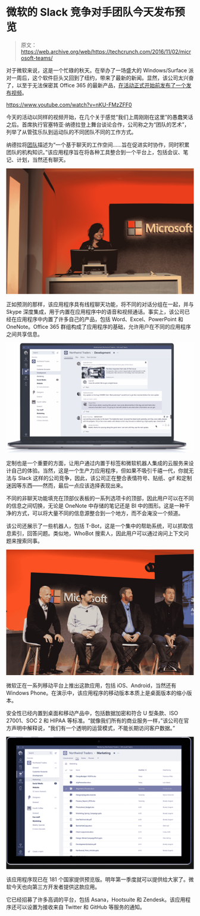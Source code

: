 # 微软的 Slack 竞争对手团队今天发布预览

> 原文：<https://web.archive.org/web/https://techcrunch.com/2016/11/02/microsoft-teams/>

对于微软来说，这是一个忙碌的秋天。在举办了一场盛大的 Windows/Surface 派对一周后，这个软件巨头又回到了纽约，带来了最新的新闻。显然，该公司太兴奋了，以至于无法保密其 Office 365 的最新产品，[在活动正式开始前发布了一个发布视频](https://web.archive.org/web/20230321054232/https://techcrunch.com/2016/11/02/microsoft-teams-its-new-slack-rival-is-launching-today-as-part-of-office-365/)。

https://www.youtube.com/watch?v=nKU-FMzZFF0

今天的活动以同样的视频开始，在几个关于感觉“我们上周刚刚在这里”的愚蠢笑话之后。首席执行官塞特亚·纳德拉登上舞台谈论合作，公司称之为“团队的艺术”，列举了从管弦乐队到运动队的不同团队不同的工作方式。

纳德拉将[团队](https://web.archive.org/web/20230321054232/https://blogs.office.com/2016/11/02/introducing-microsoft-teams-the-chat-based-workspace-in-office-365/)描述为“一个基于聊天的工作空间……旨在促进实时协作，同时积累团队的机构知识。”该应用程序旨在将各种工具整合到一个平台上，包括会议、笔记、计划，当然还有聊天。

![img_2642](img/548d560bff405cdfd5f6b165f551e1f8.png)

正如预测的那样，该应用程序具有线程聊天功能，将不同的对话分组在一起，并与 Skype 深度集成，用于内置在应用程序中的语音和视频通话。事实上，该公司已经在应用程序中内置了许多自己的产品，包括 Word、Excel、PowerPoint 和 OneNote。Office 365 群组构成了应用程序的基础，允许用户在不同的应用程序之间共享信息。

![introducing-microsoft-teams-image-1](img/fd40421354b71ef4019bf3cb58e7e645.png)

定制也是一个重要的方面，让用户通过内置于标签和微软机器人集成的云服务来设计自己的体验。当然，这是一个生产力应用程序，但如果不吸引千禧一代，你就无法与 Slack 这样的公司竞争，因此，该公司正在整合表情符号、贴纸、gif 和定制迷因等东西——然而，最后一点应该选择表现出来。

不同的非聊天功能填充在顶部仪表板的一系列选项卡的顶部，因此用户可以在不同的信息之间切换，无论是 OneNote 中存储的笔记还是 BI 中的图形。这是一种干净的方式，可以将大量不同的信息源整合到一个地方，而不会淹没一个频道。

该公司还展示了一些机器人，包括 T-Bot，这是一个集中的帮助系统，可以抓取信息索引，回答问题。类似地，WhoBot 搜索人，因此用户可以通过询问上下文问题来搜索同事。

![img_2647](img/0bcfcbd4a480598ea603269f4da88bce.png)

微软正在一系列移动平台上推出这款应用，包括 iOS、Android，当然还有 Windows Phone。在演示中，该应用程序的移动版本本质上是桌面版本的缩小版本。

安全性已经内置到桌面和移动产品中，包括数据加密和符合 U 型条款、ISO 27001、SOC 2 和 HIPAA 等标准。“就像我们所有的商业服务一样，”该公司在官方声明中解释说，“我们有一个透明的运营模式，不能长期访问客户数据。”

![introducing-microsoft-teams-4](img/d3b311af512165f4d49107dbbcc870bb.png)

该应用程序现已在 181 个国家提供预览版。明年第一季度就可以提供给大家了。微软今天也向第三方开发者提供这款应用。

它已经招募了许多高调的平台，包括 Asana，Hootsuite 和 Zendesk。该应用程序还可以设置为接收来自 Twitter 和 GitHub 等服务的通知。